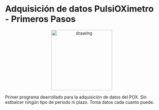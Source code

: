 # Adquisición de datos PulsiOXimetro - Primeros Pasos

<p align="center">
<img src="https://user-images.githubusercontent.com/46607004/154055355-a45a597b-4c16-4460-a285-ad0554636bdf.png" alt="drawing" width="200"/>
</p>

Primer programa dearrollado para la adquisición de datos del POX. Sin estbalcer ningún tipo de periodo ni plazo. 
Toma datos cada cuanto puede.

